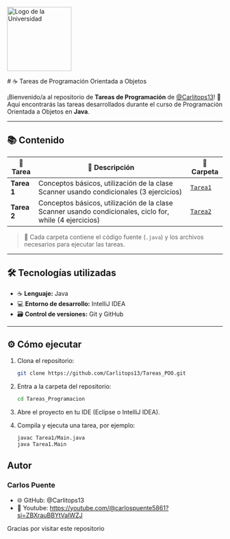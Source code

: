 <p align="left">
  <img src="https://webhistorico.epn.edu.ec/wp-content/uploads/2022/08/logo-epn-vertical.png" alt="Logo de la Universidad" width="150">
</p>
# ☕ Tareas de Programación Orientada a Objetos 

¡Bienvenido/a al repositorio de **Tareas de Programación** de [@Carlitops13](https://github.com/Carlitops13)! 🚀  
Aquí encontrarás las tareas desarrollados durante el curso de Programación Orientada a Objetos en **Java**.  

---

## 📚 Contenido

| 🧩 Tarea | 📄 Descripción | 📂 Carpeta |
|----------|----------------|------------|
| **Tarea 1** | Conceptos básicos, utilización de la clase Scanner usando condicionales (3 ejercicios) | [`Tarea1`](src/Tarea1) |
| **Tarea 2** | Conceptos básicos, utilización de la clase Scanner usando condicionales, ciclo for, while (4 ejercicios) | [`Tarea2`](src/Tarea2) |

> 📌 Cada carpeta contiene el código fuente (`.java`) y los archivos necesarios para ejecutar las tareas.

---

## 🛠️ Tecnologías utilizadas

- ☕ **Lenguaje:** Java  
- 💻 **Entorno de desarrollo:** IntelliJ IDEA 
- 🗃️ **Control de versiones:** Git y GitHub  

---

## ⚙️ Cómo ejecutar

1. Clona el repositorio:
   ```bash
   git clone https://github.com/Carlitops13/Tareas_POO.git
2. Entra a la carpeta del repositorio:
   ```bash
   cd Tareas_Programacion
3. Abre el proyecto en tu IDE (Eclipse o IntelliJ IDEA).

4. Compila y ejecuta una tarea, por ejemplo:
    ```bash
   javac Tarea1/Main.java
   java Tarea1.Main   
 
## Autor

###  Carlos Puente
- 🌐 GitHub: @Carlitops13
- 🎥 Youtube: https://youtube.com/@carlospuente5861?si=ZBXrauBBYtVaIWZJ

 Gracias por visitar este repositorio
